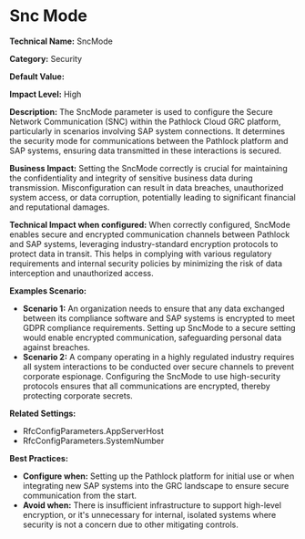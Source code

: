 # Snc Mode

**Technical Name:** SncMode

**Category:** Security

**Default Value:**

**Impact Level:** High

**Description:**
The SncMode parameter is used to configure the Secure Network Communication (SNC) within the Pathlock Cloud GRC platform, particularly in scenarios involving SAP system connections. It determines the security mode for communications between the Pathlock platform and SAP systems, ensuring data transmitted in these interactions is secured.

**Business Impact:**
Setting the SncMode correctly is crucial for maintaining the confidentiality and integrity of sensitive business data during transmission. Misconfiguration can result in data breaches, unauthorized system access, or data corruption, potentially leading to significant financial and reputational damages.

**Technical Impact when configured:**
When correctly configured, SncMode enables secure and encrypted communication channels between Pathlock and SAP systems, leveraging industry-standard encryption protocols to protect data in transit. This helps in complying with various regulatory requirements and internal security policies by minimizing the risk of data interception and unauthorized access.

**Examples Scenario:**
- **Scenario 1:** An organization needs to ensure that any data exchanged between its compliance software and SAP systems is encrypted to meet GDPR compliance requirements. Setting up SncMode to a secure setting would enable encrypted communication, safeguarding personal data against breaches.
- **Scenario 2:** A company operating in a highly regulated industry requires all system interactions to be conducted over secure channels to prevent corporate espionage. Configuring the SncMode to use high-security protocols ensures that all communications are encrypted, thereby protecting corporate secrets.

**Related Settings:** 
- RfcConfigParameters.AppServerHost
- RfcConfigParameters.SystemNumber

**Best Practices:** 
- **Configure when:** Setting up the Pathlock platform for initial use or when integrating new SAP systems into the GRC landscape to ensure secure communication from the start.
- **Avoid when:** There is insufficient infrastructure to support high-level encryption, or it's unnecessary for internal, isolated systems where security is not a concern due to other mitigating controls.